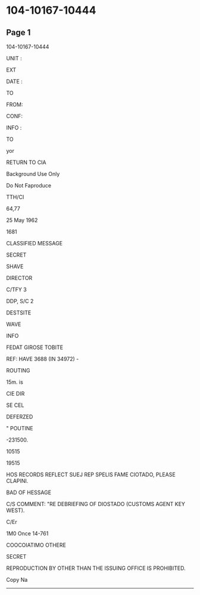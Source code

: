 # 104-10167-10444

## Page 1

104-10167-10444

UNIT :

EXT

DATE :

TO

FROM:

CONF:

INFO :

TO

yor

RETURN TO CIA

Background Use Only

Do Not Faproduce

TTH/CI

64,77

25 May 1962

1681

CLASSIFIED MESSAGE

SECRET

SHAVE

DIRECTOR

C/TFY 3

DDP, S/C 2

DESTSITE

WAVE

INFO

FEDAT GIROSE TOBITE

REF: HAVE 3688 (IN 34972) -

ROUTING

15m. is

CIE DIR

SE CEL

DEFERZED

" POUTINE

-231500.

10515

19515

HOS RECORDS REFLECT SUEJ REP SPELIS FAME CIOTADO, PLEASE CLAPINI.

BAD OF HESSAGE

C/S COMMENT: "RE DEBRIEFING OF DIOSTADO (CUSTOMS AGENT KEY WEST).

C/Er

1M0 Once 14-761

COOCOIATIMO OTHERE

SECRET

REPRODUCTION BY OTHER THAN THE ISSUING OFFICE IS PROHIBITED.

Copy Na

---

